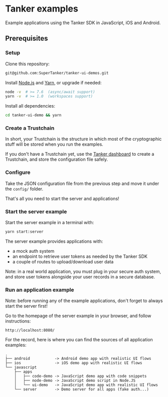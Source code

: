 # Tanker examples

Example applications using the Tanker SDK in JavaScript, iOS and Android.

## Prerequisites

### Setup

Clone this repository:
```bash
git@github.com:SuperTanker/tanker-ui-demos.git
```

Install [Node.js](https://nodejs.org/en/) and [Yarn](https://yarnpkg.com/en/docs/install), or upgrade if needed:
```bash
node -v  # >= 7.6  (async/await support)
yarn -v  # >= 1.0  (workspaces support)
```

Install all dependencies:
```bash
cd tanker-ui-demo && yarn
```

### Create a Trustchain

In short, your Trustchain is the structure in which most of the cryptographic stuff will be stored when you run the examples.

If you don't have a Trustchain yet, use the [Tanker dashboard](https://dashboard.tanker.io) to create a Trustchain, and store the configuration file safely.

### Configure

Take the JSON configuration file from the previous step and move it under the `config/` folder.

That's all you need to start the server and applications!

### Start the server example

Start the server example in a terminal with:

```bash
yarn start:server
```

The server example provides applications with:
* a mock auth system
* an endpoint to retrieve user tokens as needed by the Tanker SDK
* a couple of routes to upload/download user data

Note: in a real world application, you must plug in your secure auth system, and store user tokens alongside your user records in a secure database.

### Run an application example

Note: before running any of the example applications, don't forget to always start the server first!

Go to the homepage of the server example in your browser, and follow instructions:

```
http://localhost:8080/
```

For the record, here is where you can find the sources of all application examples:
```plain
.
├── android           -> Android demo app with realistic UI flows
├── ios               -> iOS demo app with realistic UI flows
└── javascript        
    ├── apps          
    │   ├── code-demo -> JavaScript demo app with code snippets
    │   ├── node-demo -> JavaScript demo script in Node.JS
    │   └── ui-demo   -> JavaScript demo app with realistic UI flows
    └── server        -> Demo server for all apps (fake auth...)
```
